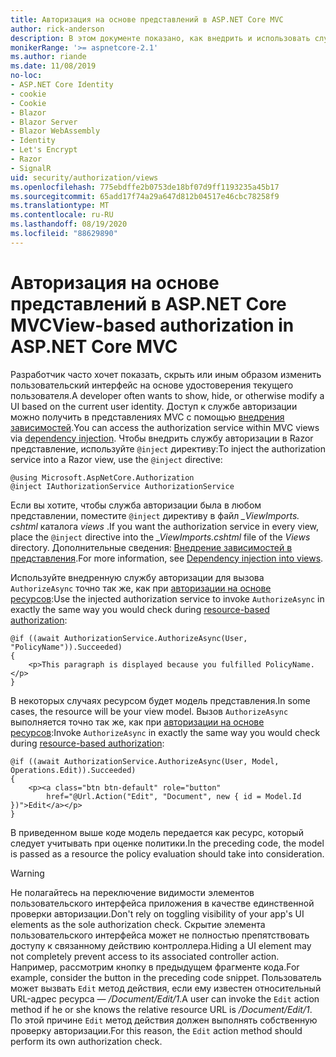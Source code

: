 ```yaml
---
title: Авторизация на основе представлений в ASP.NET Core MVC
author: rick-anderson
description: В этом документе показано, как внедрить и использовать службу авторизации в Razor представлении ASP.NET Core.
monikerRange: '>= aspnetcore-2.1'
ms.author: riande
ms.date: 11/08/2019
no-loc:
- ASP.NET Core Identity
- cookie
- Cookie
- Blazor
- Blazor Server
- Blazor WebAssembly
- Identity
- Let's Encrypt
- Razor
- SignalR
uid: security/authorization/views
ms.openlocfilehash: 775ebdffe2b0753de18bf07d9ff1193235a45b17
ms.sourcegitcommit: 65add17f74a29a647d812b04517e46cbc78258f9
ms.translationtype: MT
ms.contentlocale: ru-RU
ms.lasthandoff: 08/19/2020
ms.locfileid: "88629890"
---
```

# <a name="view-based-authorization-in-aspnet-core-mvc"></a><span data-ttu-id="d8f59-103">Авторизация на основе представлений в ASP.NET Core MVC</span><span class="sxs-lookup"><span data-stu-id="d8f59-103">View-based authorization in ASP.NET Core MVC</span></span>

<span data-ttu-id="d8f59-104">Разработчик часто хочет показать, скрыть или иным образом изменить пользовательский интерфейс на основе удостоверения текущего пользователя.</span><span class="sxs-lookup"><span data-stu-id="d8f59-104">A developer often wants to show, hide, or otherwise modify a UI based on the current user identity.</span></span> <span data-ttu-id="d8f59-105">Доступ к службе авторизации можно получить в представлениях MVC с помощью [внедрения зависимостей](xref:fundamentals/dependency-injection).</span><span class="sxs-lookup"><span data-stu-id="d8f59-105">You can access the authorization service within MVC views via [dependency injection](xref:fundamentals/dependency-injection).</span></span> <span data-ttu-id="d8f59-106">Чтобы внедрить службу авторизации в Razor представление, используйте `@inject` директиву:</span><span class="sxs-lookup"><span data-stu-id="d8f59-106">To inject the authorization service into a Razor view, use the `@inject` directive:</span></span>

```cshtml
@using Microsoft.AspNetCore.Authorization
@inject IAuthorizationService AuthorizationService
```

<span data-ttu-id="d8f59-107">Если вы хотите, чтобы служба авторизации была в любом представлении, поместите `@inject` директиву в файл *_ViewImports. cshtml* каталога *views* .</span><span class="sxs-lookup"><span data-stu-id="d8f59-107">If you want the authorization service in every view, place the `@inject` directive into the *_ViewImports.cshtml* file of the *Views* directory.</span></span> <span data-ttu-id="d8f59-108">Дополнительные сведения: [Внедрение зависимостей в представления](xref:mvc/views/dependency-injection).</span><span class="sxs-lookup"><span data-stu-id="d8f59-108">For more information, see [Dependency injection into views](xref:mvc/views/dependency-injection).</span></span>

<span data-ttu-id="d8f59-109">Используйте внедренную службу авторизации для вызова `AuthorizeAsync` точно так же, как при [авторизации на основе ресурсов](xref:security/authorization/resourcebased#security-authorization-resource-based-imperative):</span><span class="sxs-lookup"><span data-stu-id="d8f59-109">Use the injected authorization service to invoke `AuthorizeAsync` in exactly the same way you would check during [resource-based authorization](xref:security/authorization/resourcebased#security-authorization-resource-based-imperative):</span></span>

```cshtml
@if ((await AuthorizationService.AuthorizeAsync(User, "PolicyName")).Succeeded)
{
    <p>This paragraph is displayed because you fulfilled PolicyName.</p>
}
```

<span data-ttu-id="d8f59-110">В некоторых случаях ресурсом будет модель представления.</span><span class="sxs-lookup"><span data-stu-id="d8f59-110">In some cases, the resource will be your view model.</span></span> <span data-ttu-id="d8f59-111">Вызов `AuthorizeAsync` выполняется точно так же, как при [авторизации на основе ресурсов](xref:security/authorization/resourcebased#security-authorization-resource-based-imperative):</span><span class="sxs-lookup"><span data-stu-id="d8f59-111">Invoke `AuthorizeAsync` in exactly the same way you would check during [resource-based authorization](xref:security/authorization/resourcebased#security-authorization-resource-based-imperative):</span></span>

```cshtml
@if ((await AuthorizationService.AuthorizeAsync(User, Model, Operations.Edit)).Succeeded)
{
    <p><a class="btn btn-default" role="button"
        href="@Url.Action("Edit", "Document", new { id = Model.Id })">Edit</a></p>
}
```

<span data-ttu-id="d8f59-112">В приведенном выше коде модель передается как ресурс, который следует учитывать при оценке политики.</span><span class="sxs-lookup"><span data-stu-id="d8f59-112">In the preceding code, the model is passed as a resource the policy evaluation should take into consideration.</span></span>

> [!WARNING]
> <span data-ttu-id="d8f59-113">Не полагайтесь на переключение видимости элементов пользовательского интерфейса приложения в качестве единственной проверки авторизации.</span><span class="sxs-lookup"><span data-stu-id="d8f59-113">Don't rely on toggling visibility of your app's UI elements as the sole authorization check.</span></span> <span data-ttu-id="d8f59-114">Скрытие элемента пользовательского интерфейса может не полностью препятствовать доступу к связанному действию контроллера.</span><span class="sxs-lookup"><span data-stu-id="d8f59-114">Hiding a UI element may not completely prevent access to its associated controller action.</span></span> <span data-ttu-id="d8f59-115">Например, рассмотрим кнопку в предыдущем фрагменте кода.</span><span class="sxs-lookup"><span data-stu-id="d8f59-115">For example, consider the button in the preceding code snippet.</span></span> <span data-ttu-id="d8f59-116">Пользователь может вызвать `Edit` метод действия, если ему известен относительный URL-адрес ресурса — */Document/Edit/1*.</span><span class="sxs-lookup"><span data-stu-id="d8f59-116">A user can invoke the `Edit` action method if he or she knows the relative resource URL is */Document/Edit/1*.</span></span> <span data-ttu-id="d8f59-117">По этой причине `Edit` метод действия должен выполнять собственную проверку авторизации.</span><span class="sxs-lookup"><span data-stu-id="d8f59-117">For this reason, the `Edit` action method should perform its own authorization check.</span></span>
